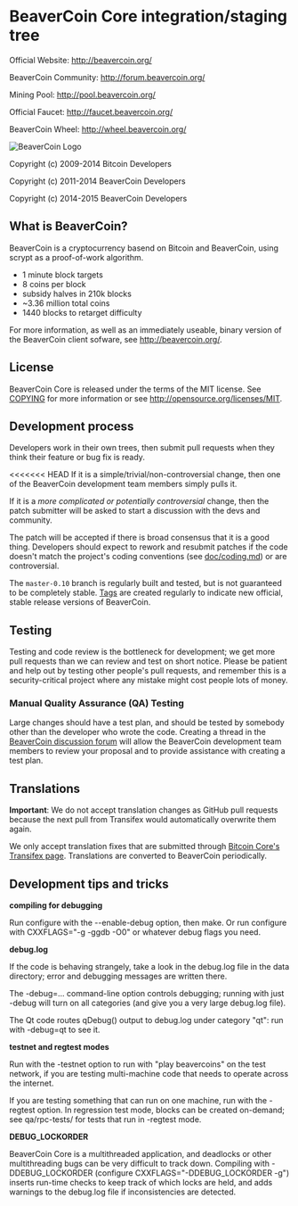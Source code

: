 BeaverCoin Core integration/staging tree
================================

Official Website: http://beavercoin.org/

BeaverCoin Community: http://forum.beavercoin.org/

Mining Pool: http://pool.beavercoin.org/

Official Faucet: http://faucet.beavercoin.org/

BeaverCoin Wheel: http://wheel.beavercoin.org/

![BeaverCoin Logo](http://beavercoin.org/wp-content/uploads/BeaverCoin-GitHub.png "BeaverCoin Logo")

Copyright (c) 2009-2014 Bitcoin Developers

Copyright (c) 2011-2014 BeaverCoin Developers

Copyright (c) 2014-2015 BeaverCoin Developers

What is BeaverCoin?
----------------

BeaverCoin is a cryptocurrency basend on Bitcoin and BeaverCoin, using scrypt as a proof-of-work algorithm.
 - 1 minute block targets
 - 8 coins per block
 - subsidy halves in 210k blocks
 - ~3.36 million total coins
 - 1440 blocks to retarget difficulty

For more information, as well as an immediately useable, binary version of
the BeaverCoin client sofware, see http://beavercoin.org/.

License
-------

BeaverCoin Core is released under the terms of the MIT license. See [COPYING](COPYING) for more
information or see http://opensource.org/licenses/MIT.

Development process
-------------------

Developers work in their own trees, then submit pull requests when they think
their feature or bug fix is ready.

<<<<<<< HEAD
If it is a simple/trivial/non-controversial change, then one of the BeaverCoin
development team members simply pulls it.

If it is a *more complicated or potentially controversial* change, then the patch
submitter will be asked to start a discussion with the devs and community.

The patch will be accepted if there is broad consensus that it is a good thing.
Developers should expect to rework and resubmit patches if the code doesn't
match the project's coding conventions (see [doc/coding.md](doc/coding.md)) or are
controversial.

The `master-0.10` branch is regularly built and tested, but is not guaranteed to be
completely stable. [Tags](https://github.com/beavercoin-project/beavercoin/tags) are created
regularly to indicate new official, stable release versions of BeaverCoin.

Testing
-------

Testing and code review is the bottleneck for development; we get more pull
requests than we can review and test on short notice. Please be patient and help out by testing
other people's pull requests, and remember this is a security-critical project where any mistake might cost people
lots of money.

### Manual Quality Assurance (QA) Testing

Large changes should have a test plan, and should be tested by somebody other
than the developer who wrote the code.
Creating a thread in the [BeaverCoin discussion forum](https://beavercointalk.org/index.php?board=2.0) will allow the BeaverCoin
development team members to review your proposal and to provide assistance with creating a test plan. 


Translations
------------

**Important**: We do not accept translation changes as GitHub pull requests because the next
pull from Transifex would automatically overwrite them again.

We only accept translation fixes that are submitted through [Bitcoin Core's Transifex page](https://www.transifex.com/projects/p/bitcoin/).
Translations are converted to BeaverCoin periodically.

Development tips and tricks
---------------------------

**compiling for debugging**

Run configure with the --enable-debug option, then make. Or run configure with
CXXFLAGS="-g -ggdb -O0" or whatever debug flags you need.

**debug.log**

If the code is behaving strangely, take a look in the debug.log file in the data directory;
error and debugging messages are written there.

The -debug=... command-line option controls debugging; running with just -debug will turn
on all categories (and give you a very large debug.log file).

The Qt code routes qDebug() output to debug.log under category "qt": run with -debug=qt
to see it.

**testnet and regtest modes**

Run with the -testnet option to run with "play beavercoins" on the test network, if you
are testing multi-machine code that needs to operate across the internet.

If you are testing something that can run on one machine, run with the -regtest option.
In regression test mode, blocks can be created on-demand; see qa/rpc-tests/ for tests
that run in -regtest mode.

**DEBUG_LOCKORDER**

BeaverCoin Core is a multithreaded application, and deadlocks or other multithreading bugs
can be very difficult to track down. Compiling with -DDEBUG_LOCKORDER (configure
CXXFLAGS="-DDEBUG_LOCKORDER -g") inserts run-time checks to keep track of which locks
are held, and adds warnings to the debug.log file if inconsistencies are detected.
